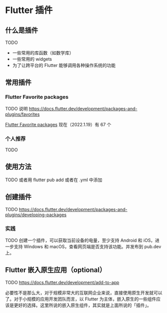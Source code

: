# Flutter 插件

## 什么是插件

TODO

- 一些常用的库函数（如数学库）
- 一些常用的 widgets
- 为了让跨平台的 Flutter 能够调用各种操作系统的功能

## 常用插件

### Flutter Favorite packages

TODO 说明 https://docs.flutter.dev/development/packages-and-plugins/favorites

[Flutter Favorite packages](https://pub.dev/packages?q=is%3Aflutter-favorite) 现在（2022.1.19）有 67 个

### 个人推荐

TODO

## 使用方法

TODO 或者用 flutter pub add 或者在 .yml 中添加

## 创建插件

TODO https://docs.flutter.dev/development/packages-and-plugins/developing-packages

### 实践

TODO 创建一个插件，可以获取当前设备的电量，至少支持 Android 和 iOS，进一步支持 Windows 和 macOS，查看网页端是否支持该功能。并发布到 pub.dev 上。

## Flutter 嵌入原生应用（optional）

TODO https://docs.flutter.dev/development/add-to-app

必要性不是那么大，对于规模非常大的互联网企业来说，直接使用原生开发就可以了。对于小规模的应用开发团队而言，以 Flutter 为主体，嵌入原生的一些组件应该是更好的选择。这里所说的嵌入原生组件，其实就是上面所说的「插件」。
